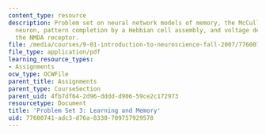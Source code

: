 ```yaml
---
content_type: resource
description: Problem set on neural network models of memory, the McCulloch-Pitts model
  neuron, pattern completion by a Hebbian cell assembly, and voltage dependence of
  the NMDA receptor.
file: /media/courses/9-01-introduction-to-neuroscience-fall-2007/77600741adc3d76a8330709757929578_pset3.pdf
file_type: application/pdf
learning_resource_types:
- Assignments
ocw_type: OCWFile
parent_title: Assignments
parent_type: CourseSection
parent_uid: 4fb7df64-2d96-dddd-d906-59ce2c172973
resourcetype: Document
title: 'Problem Set 3: Learning and Memory'
uid: 77600741-adc3-d76a-8330-709757929578
---
```

